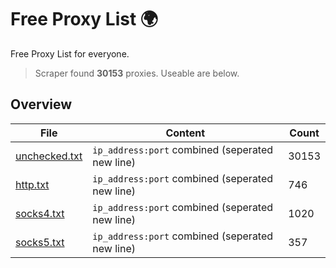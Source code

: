 
# Free Proxy List 🌍

Free Proxy List for everyone.
> Scraper found **30153** proxies. Useable are below.

## Overview

|File|Content|Count|
|----|-------|-----|
|[unchecked.txt](https://raw.githubusercontent.com/yemixzy/proxy-list/main/proxies/unchecked.txt)|`ip_address:port` combined (seperated new line)|30153|
|[http.txt](https://raw.githubusercontent.com/yemixzy/proxy-list/main/proxies/http.txt)|`ip_address:port` combined (seperated new line)|746|
|[socks4.txt](https://raw.githubusercontent.com/yemixzy/proxy-list/main/proxies/socks4.txt)|`ip_address:port` combined (seperated new line)|1020|
|[socks5.txt](https://raw.githubusercontent.com/yemixzy/proxy-list/main/proxies/socks5.txt)|`ip_address:port` combined (seperated new line)|357|

